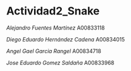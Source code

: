 # Actividad2_Snake
 
*Alejandro Fuentes Martínez* A00833118

*Diego Eduardo Hernández Cadena* A00834015

*Angel Gael Garcia Rangel* A00834718

*Jose Eduardo Gomez Saldaña* A00833968
